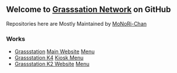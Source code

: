 ## Welcome to [Grasssation Network](https://sarkhan.wiki/Grasss_Network) on GitHub

Repositories here are Mostly Maintained by [MoNoRi-Chan](https://sarkhan.wiki/MoNoRi-Chan/D-982)

### Works
* [Grassstation](https://sarkhan.wiki/Grassstation) [Main Website](https://grassstation.xyz/) [Menu](https://grassstation.xyz/menu)
* [Grassstation K4](https://sarkhan.wiki/Grassstation:Menu) [Kiosk Menu](https://k4.grassstation.xyz/menu)
* [Grassstation K2 Website](https://k2.grassstation.xyz/)  [Menu](https://k2.grassstation.xyz/menu)


